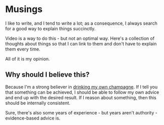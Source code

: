 # Musings

I like to write, and I tend to write a lot; as a consequence, I always search for a good way to explain things succinctly.

Video is a way to do this - but not an optimal way. Here's a collection of thoughts about things so that I can link to them and don't have to explain them every time.

All of it is my opinion. 

## Why should I believe this?

Because I'm a strong believer in [drinking my own champagne](https://en.wikipedia.org/wiki/Eating_your_own_dog_food). 
If I tell you that something can be achieved, I should be able to follow my own advice and end up with the desired result. If I reason about something, then this should be internally consistent.

Sure, there's also some years of experience - but years aren't authority - evidence-based advice is.
